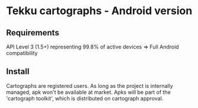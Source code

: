 Tekku cartographs - Android version
===================================

Requirements
------------
API Level 3 (1.5+) representing 99.8% of active devices
=> Full Android compatibility

Install
-------
Cartographs are registered users. As long as the project is internally managed, apk won't be available at market.
Apks will be part of the 'cartograph toolkit', which is distributed on cartograph approval.

